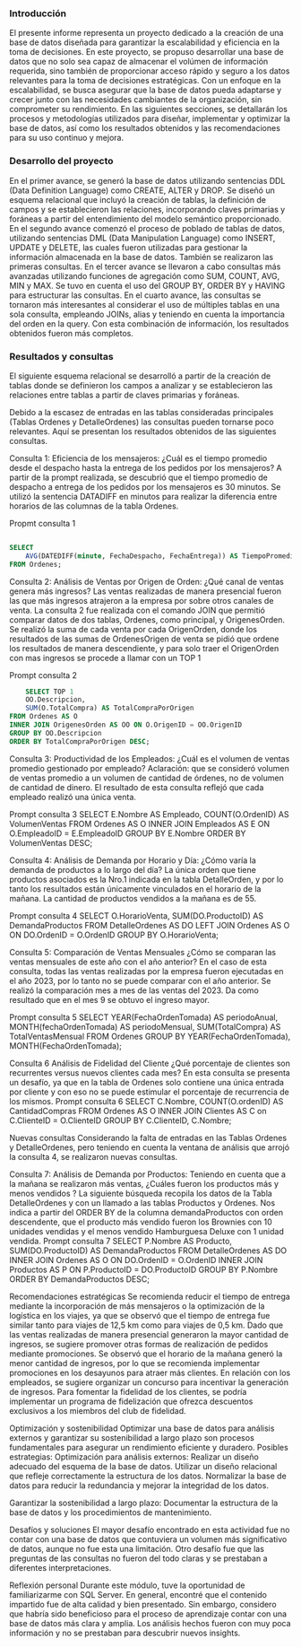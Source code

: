 ### Introducción
El presente informe representa un proyecto dedicado a la creación de una base de datos diseñada para garantizar la escalabilidad y eficiencia en la toma de decisiones. En este proyecto, se propuso desarrollar una base de datos que no solo sea capaz de almacenar el volúmen de información requerida, sino también de proporcionar acceso rápido y seguro a los datos relevantes para la toma de decisiones estratégicas. Con un enfoque en la escalabilidad, se busca asegurar que la base de datos pueda adaptarse y crecer junto con las necesidades cambiantes de la organización, sin comprometer su rendimiento.
En las siguientes secciones, se detallarán los procesos y metodologías utilizados para diseñar, implementar y optimizar la base de datos, así como los resultados obtenidos y las recomendaciones para su uso continuo y mejora.

### Desarrollo del proyecto
En el primer avance, se generó la base de datos utilizando sentencias DDL (Data Definition Language) como CREATE, ALTER y DROP. Se diseñó un esquema relacional que incluyó la creación de tablas, la definición de campos y se establecieron las relaciones, incorporando claves primarias y foráneas a partir del entendimiento del modelo semántico proporcionado.
En el segundo avance comenzó el proceso de poblado de tablas de datos, utilizando sentencias DML (Data Manipulation Language) como INSERT, UPDATE y DELETE, las cuales fueron utilizadas para gestionar la información almacenada en la base de datos. También se realizaron las primeras consultas.
En el tercer avance se llevaron a cabo consultas más avanzadas utilizando funciones de agregación como SUM, COUNT, AVG, MIN y MAX. Se tuvo en cuenta el uso del GROUP BY, ORDER BY y HAVING para estructurar las consultas.
En el cuarto avance, las consultas se tornaron más interesantes al considerar el uso de múltiples tablas en una sola consulta, empleando JOINs, alias y teniendo en cuenta la importancia del orden en la query. Con esta combinación de información, los resultados obtenidos fueron más completos.


### Resultados y consultas
El siguiente esquema relacional se desarrolló a partir de la creación de tablas donde se definieron los campos a analizar y se establecieron las relaciones entre tablas a partir de claves primarias y foráneas.


Debido a la escasez de entradas en las tablas consideradas principales (Tablas Ordenes y DetalleOrdenes) las consultas pueden tornarse poco relevantes. Aquí se presentan los resultados obtenidos de las siguientes consultas.


Consulta 1: Eficiencia de los mensajeros:
¿Cuál es el tiempo promedio desde el despacho hasta la entrega de los pedidos por los mensajeros?
A partir de la prompt realizada, se descubrió que el tiempo promedio de despacho a entrega de los pedidos por los mensajeros es 30 minutos. Se utilizó la sentencia DATADIFF en minutos para realizar la diferencia entre horarios de las columnas de la tabla Ordenes. 

Propmt consulta 1 
```sql

SELECT 
    AVG(DATEDIFF(minute, FechaDespacho, FechaEntrega)) AS TiempoPromedioEntrega 
FROM Ordenes;
```

Consulta 2: Análisis de Ventas por Origen de Orden: 
 ¿Qué canal de ventas genera más ingresos?
Las ventas realizadas de manera presencial fueron las que más ingresos atrajeron a la empresa por sobre otros canales de venta. 
La consulta 2 fue realizada con el comando JOIN que permitió comparar datos de dos tablas, Ordenes, como principal, y OrigenesOrden. Se realizó la suma de cada venta por cada OrigenOrden, donde los resultados de las sumas de OrdenesOrigen de venta se pidió que ordene los resultados de manera descendiente, y para solo traer el OrigenOrden con mas ingresos se procede a llamar con un TOP 1

Prompt consulta 2 
```sql
	SELECT TOP 1 
	OO.Descripcion,
	SUM(O.TotalCompra) AS TotalCompraPorOrigen 
FROM Ordenes AS O
INNER JOIN OrigenesOrden AS OO ON O.OrigenID = OO.OrigenID
GROUP BY OO.Descripcion
ORDER BY TotalCompraPorOrigen DESC;
```

Consulta 3: Productividad de los Empleados: 
¿Cuál es el volumen de ventas promedio gestionado por empleado?
Aclaración: que se consideró volumen de ventas promedio a un volumen de cantidad de órdenes, no de volumen de cantidad de dinero.
El resultado de esta consulta reflejó que cada empleado realizó una única venta.

Prompt consulta 3 
SELECT 
	E.Nombre AS Empleado,
	COUNT(O.OrdenID) AS VolumenVentas
FROM Ordenes AS O 
INNER JOIN Empleados AS E ON O.EmpleadoID = E.EmpleadoID
GROUP BY E.Nombre
ORDER BY VolumenVentas DESC;

Consulta 4: Análisis de Demanda por Horario y Día: 
¿Cómo varía la demanda de productos a lo largo del día? 
La única orden que tiene productos asociados es la Nro.1 indicada en la tabla DetalleOrden, y por lo tanto los resultados están únicamente vinculados en el horario de la mañana. La cantidad de productos vendidos a la mañana es de 55.  

Prompt consulta 4
SELECT 
O.HorarioVenta,
    	SUM(DO.ProductoID) AS DemandaProductos
FROM   DetalleOrdenes AS DO
LEFT JOIN Ordenes AS O ON DO.OrdenID = O.OrdenID
GROUP BY O.HorarioVenta;

Consulta 5: Comparación de Ventas Mensuales 
¿Cómo se comparan las ventas mensuales de este año con el año anterior?
En el caso de esta consulta, todas las ventas realizadas por la empresa fueron  ejecutadas en el año 2023, por lo tanto no se puede comparar con el año anterior. Se realizó la comparación mes a mes de las ventas del 2023. Da como resultado que en el mes 9 se obtuvo el ingreso mayor. 

Prompt consulta 5
SELECT YEAR(FechaOrdenTomada) AS periodoAnual, 
	MONTH(fechaOrdenTomada) AS periodoMensual,
	SUM(TotalCompra) AS TotalVentasMensual
FROM Ordenes
GROUP BY YEAR(FechaOrdenTomada), MONTH(FechaOrdenTomada);

Consulta 6 Análisis de Fidelidad del Cliente
¿Qué porcentaje de clientes son recurrentes versus nuevos clientes cada mes? 
En esta consulta se presenta un desafío, ya que en la tabla de Ordenes solo contiene una única entrada por cliente y con eso no se puede estimular el porcentaje de recurrencia de los mismos.
Prompt consulta 6
SELECT 
	C.Nombre,
	COUNT(O.ordenID) AS CantidadCompras
FROM Ordenes AS O
INNER JOIN Clientes  AS C on C.ClienteID = O.ClienteID
GROUP BY C.ClienteID, C.Nombre;
	
Nuevas consultas
Considerando la falta de entradas en las Tablas Ordenes y DetalleOrdenes, pero teniendo en cuenta la ventana de análisis que arrojó la consulta 4, se realizaron nuevas consultas.

Consulta 7: Análisis de Demanda por Productos: 
Teniendo en cuenta que a la mañana se realizaron más ventas, ¿Cuáles fueron los productos más y menos vendidos ? 
La siguiente búsqueda recopila los datos de la Tabla DetalleOrdenes y con un llamado a las tablas Productos y Ordenes. Nos indica a partir del ORDER BY de la columna demandaProductos con orden descendente, que el producto más vendido fueron los Brownies con 10 unidades vendidas y el menos vendido Hamburguesa Deluxe con 1 unidad vendida.
Prompt consulta 7
SELECT 
	P.Nombre AS Producto,
    	SUM(DO.ProductoID) AS DemandaProductos
FROM  DetalleOrdenes AS DO
INNER JOIN Ordenes AS O ON DO.OrdenID = O.OrdenID
INNER JOIN Productos AS P ON P.ProductoID = DO.ProductoID
GROUP BY P.Nombre
ORDER BY DemandaProductos DESC;


Recomendaciones estratégicas
Se recomienda reducir el tiempo de entrega mediante la incorporación de más mensajeros o la optimización de la logística en los viajes, ya que se observó que el tiempo de entrega fue similar tanto para viajes de 12,5 km como para viajes de 0,5 km.
Dado que las ventas realizadas de manera presencial generaron la mayor cantidad de ingresos, se sugiere promover otras formas de realización de pedidos mediante promociones.
Se observó que el horario de la mañana generó la menor cantidad de ingresos, por lo que se recomienda implementar promociones en los desayunos para atraer más clientes.
En relación con los empleados, se sugiere organizar un concurso para incentivar la generación de ingresos. 
Para fomentar la fidelidad de los clientes, se podría implementar un programa de fidelización que ofrezca descuentos exclusivos a los miembros del club de fidelidad.

Optimización y sostenibilidad
Optimizar una base de datos para análisis externos y garantizar su sostenibilidad a largo plazo son procesos fundamentales para asegurar un rendimiento eficiente y duradero. Posibles estrategias:
Optimización para análisis externos:
Realizar un diseño adecuado del esquema de la base de datos. Utilizar un diseño relacional que refleje correctamente la estructura de los datos. Normalizar la base de datos para reducir la redundancia y mejorar la integridad de los datos.


Garantizar la sostenibilidad a largo plazo:
Documentar la estructura de la base de datos y los procedimientos de mantenimiento. 

Desafíos y soluciones
El mayor desafío encontrado en esta actividad fue no contar con una base de datos que contuviera un volumen más significativo de datos, aunque no fue esta una limitación. Otro desafío fue que las preguntas de las consultas no fueron del todo claras y se prestaban a diferentes interpretaciones.

Reflexión personal
Durante este módulo, tuve la oportunidad de familiarizarme con SQL Server. En general, encontré que el contenido impartido fue de alta calidad y bien presentado. Sin embargo, considero que habría sido beneficioso para el proceso de aprendizaje contar con una base de datos más clara y amplia. Los análisis hechos fueron con muy poca información y no se prestaban para descubrir nuevos insights.

